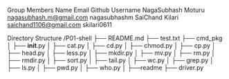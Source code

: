 Group Members
Name	              Email   	                Github Username
NagaSubhash Moturu	nagasubhash.m@gmail.com   nagasubhashm
SaiChand Kilari	    saichand1106@gmail.com    skilari0611


Directory Structure
/P01-shell
├── README.md
├── test.txt
├── cmd_pkg
│   ├── __init__.py
│   ├── cat.py
│   ├── cd.py
│   ├── chmod.py
│   ├── cp.py
│   ├── head.py
│   ├── less.py
│   ├── mkdir.py
│   ├── mv.py
│   ├── rm.py
│   ├── rmdir.py
│   ├── sort.py
│   ├── tail.py
│   ├── wc.py
│   ├── grep.py
│   ├── ls.py
│   ├── pwd.py
│   ├── who.py
│   ├──readme
├── driver.py
